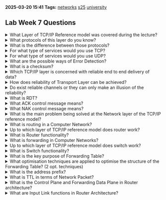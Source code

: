 **2025-03-20 15:41**
**Tags:** [networks](../2%20-%20tags/networks.md) [s25](../3%20-%20indexes/s25.md) [university](../3%20-%20indexes/university.md)

## Lab Week 7 Questions

<details>
<summary>What Layer of TCP/IP Reference model was covered during the lecture?</summary>
Transport, Network.
</details>
<details>
<summary>What protocols of this layer do you know?</summary>
Transport - TCP, UDP.
Network - RIP, IP, BGP.
</details>
<details>
<summary>What is the difference between those protocols?</summary>
Congestion control. Reliable data transfer. Flow control. Transmission control. Sequence number for packets. Timeout control.
</details>
<details>
<summary>For what type of services would you use TCP?</summary>
Web page retrieval, large files download, email exchange.
</details>
<details>
<summary>For what type of services would you use UDP?</summary>
DNS resolution, video streaming and audio applications.
</details>
<details>
<summary>What are the possible ways of Error Detection?</summary>
checksum, Simple parity check, Two-dimensional parity check, Cyclic redundancy check.
</details>
<details>
<summary>What is a checksum?</summary>
A value that represents the number of bits in a transmission message.
</details>
<details>
<summary>Which TCP/IP layer is concerned with reliable end to end delivery of data?</summary>
Transport.
</details>
<details>
<summary>How does reliability of Transport Layer can be achieved?</summary>
Using Reliable Data Transfer protocol.
</details>
<details>
<summary>Do exist reliable channels or they can only make an illusion of the reliability?</summary>
The reliable channels are just illusion provided by transport layer. The reality is, communication channel on the network layer are not reliable.
</details>
<details>
<summary>What is RDT?</summary>
Reliable Data Transfer. Theoretical abstraction for illustrating reliable communication concepts. Its aim to provide an illusion of a 100% reliable communication channel.
</details>
<details>
<summary>What ACK control message means?</summary>
Receiver's feedback to Sender. ACK - positive acknowledgment. Data is received. Data is not corrupted.
</details>
<details>
<summary>What NAK control message means?</summary>
Data is received, but data is corrupted.
</details>
<details>
<summary>What is the main problem being solved at the Network layer of the TCP/IP reference model?</summary>
Host-to-host communication, package forwarding and routing.
</details>
<details>
<summary>What is routing in a Computer Network?</summary>
The determination of the most efficient path for data transferring from source host to destination host.
</details>
<details>
<summary>Up to which layer of TCP/IP reference model does router work?</summary>
Network layer.
</details>
<details>
<summary>What is Router functionality?</summary>
Forwarding and routing of data packets.
</details>
<details>
<summary>What is forwarding in Computer Networks?</summary>
The transmission of data packets from incoming link to the outgoing link.
</details>
<details>
<summary>Up to which layer of TCP/IP reference model does switch work?</summary>
Data Link Layer.
</details>
<details>
<summary>What is Switch functionality?</summary>
The packets forwarding.
</details>
<details>
<summary>What is the key purpose of Forwarding Table?</summary>
The packets forwarding.
</details>
<details>
<summary>What optimisation techniques are applied to optimise the structure of the Forwarding Table? (2 opt. techniques)</summary>
Address ranges, address prefix.
</details>
<details>
<summary>What is the address prefix?</summary>
The beginning of IP address.
</details>
<details>
<summary>What is TTL in terms of Network Packet?</summary>
Time-to-Live. The maximum number of routers, or hops, allowed to pass through.
</details>
<details>
<summary>What is the Control Plane and Forwarding Data Plane in Router architecture?</summary>
Control Plane determines the route data will take over a network. 
Forwarding Data Plane propagate packets table from input link to output link based on information from control plane.
</details>
<details>
<summary>What are Input Link functions in Router Architecture?</summary>
Store data from packets into its local buffer. De-encapsulation. 
</details>
